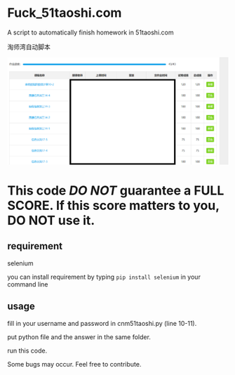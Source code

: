 # Fuck_51taoshi.com
A script to automatically finish homework in 51taoshi.com

淘师湾自动脚本

![image](https://github.com/RealFakeAccount/Fuck_51taoshi.com/blob/master/sample.png)

# This code *DO NOT* guarantee a FULL SCORE. If this score matters to you, DO NOT use it. 

## requirement
selenium

you can install requirement by typing `pip install selenium` in your command line

## usage
fill in your username and password in cnm51taoshi.py (line 10-11).

put python file and the answer in the same folder.

run this code.

Some bugs may occur. Feel free to contribute.
